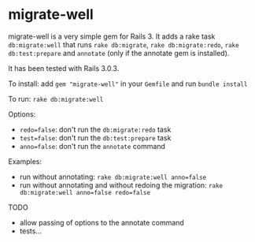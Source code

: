 migrate-well
============

migrate-well is a very simple gem for Rails 3. It adds a rake task `db:migrate:well` that runs `rake db:migrate`, `rake db:migrate:redo`, `rake db:test:prepare` and `annotate` (only if the annotate gem is installed).

It has been tested with Rails 3.0.3.

To install: add `gem "migrate-well"` in your `Gemfile` and run `bundle install`

To run: `rake db:migrate:well`

Options:

  * `redo=false`: don't run the `db:migrate:redo` task
  * `test=false`: don't run the `db:test:prepare` task
  * `anno=false`: don't run the `annotate` command
  
Examples:

  * run without annotating: `rake db:migrate:well anno=false`
  * run without annotating and without redoing the migration: `rake db:migrate:well anno=false redo=false`
  
TODO

  * allow passing of options to the annotate command
  * tests...